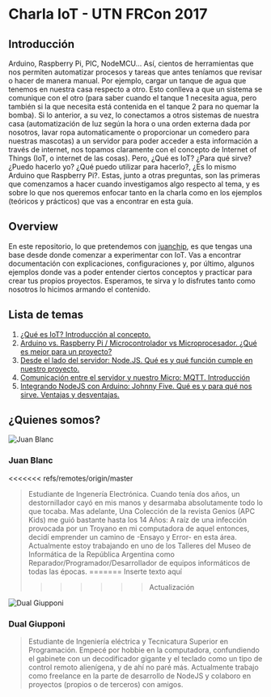 # Charla IoT - UTN FRCon 2017

## Introducción
Arduino, Raspberry Pi, PIC, NodeMCU… Así, cientos de herramientas que nos permiten automatizar procesos y tareas que antes teníamos que revisar o hacer de manera manual. Por ejemplo, cargar un tanque de agua que tenemos en nuestra casa respecto a otro. Esto conlleva a que un sistema se comunique con el otro (para saber cuando el tanque 1 necesita agua, pero también si la que necesita está contenida en el tanque 2 para no quemar la bomba). Si lo anterior, a su vez, lo conectamos a otros sistemas de nuestra casa (automatización de luz según la hora o una orden externa dada por nosotros, lavar ropa automaticamente o proporcionar un comedero para nuestras mascotas) a un servidor para poder acceder a esta información a través de internet, nos topamos claramente con el concepto de Internet of Things (IoT, o internet de las cosas). Pero, ¿Qué es IoT? ¿Para qué sirve? ¿Puedo hacerlo yo? ¿Qué puedo utilizar para hacerlo?, ¿Es lo mismo Arduino que Raspberry Pi?. Estas, junto a otras preguntas, son las primeras que comenzamos a hacer cuando investigamos algo respecto al tema, y es sobre lo que nos queremos enfocar tanto en la charla como en los ejemplos (teóricos y prácticos) que vas a encontrar en esta guía.

## Overview
En este repositorio, lo que pretendemos con [juanchip](https://github.com/juanchip), es que tengas una base desde donde comenzar a experimentar con IoT. Vas a encontrar documentación con explicaciones, configuraciones y, por último, algunos ejemplos donde vas a poder entender ciertos conceptos y practicar para crear tus propios proyectos. Esperamos, te sirva y lo disfrutes tanto como nosotros lo hicimos armando el contenido.


## Lista de temas
1. [¿Qué es IoT? Introducción al concepto.](./Teoría/Iot.md)
2. [Arduino vs.  Raspberry Pi / Microcontrolador vs Microprocesador.  ¿Qué es mejor para un proyecto?](./Teoría/RaspberryVsArduino.md)
3. [Desde el lado del servidor: Node.JS. Qué es y qué función cumple en nuestro proyecto.](./Teoría/NodeJS.md)
4. [Comunicación entre el servidor y nuestro Micro: MQTT. Introducción](./Teoría/MQTT.md)
5. [Integrando NodeJS con Arduino: Johnny Five. Qué es y para qué nos sirve. Ventajas y desventajas.](./Teoría/NodeJS-JhonnyFive.md)

## ¿Quienes somos?

![Juan Blanc](https://k61.kn3.net/B/E/1/3/6/C/2DD.png)

### Juan Blanc
<<<<<<< refs/remotes/origin/master
> Estudiante de Ingenería Electrónica. Cuando tenía dos años, un destornillador cayó en mis manos y desarmaba absolutamente todo lo que tocaba. Mas adelante, Una Colección de la revista Genios (APC Kids) me guió bastante hasta los 14 Años: A raíz de una infección provocada por un Troyano en mi computadora de aquel entonces, decidí emprender un camino de -Ensayo y Error- en esta área. Actualmente estoy trabajando en uno de los Talleres del Museo de Informática de la República Argentina como Reparador/Programador/Desarrollador de equipos informáticos de todas las épocas.
=======
>Inserte texto aquí
>>>>>>> Actualización

![Dual Giupponi](https://scontent-eze1-1.xx.fbcdn.net/v/t1.0-9/17951464_10210657098077882_8886991022186783812_n.jpg?oh=97757eec4035a00f053389bf785353fb&oe=5A24C745)

### Dual Giupponi
> Estudiante de Ingeniería eléctrica y Tecnicatura Superior en Programación. Empecé por hobbie en la computadora, confundiendo el gabinete con un decodificador gigante y el teclado como un tipo de control remoto alienígena, y de ahí no paré más. Actualmente trabajo como freelance en la parte de desarrollo de NodeJS y colaboro en proyectos (propios o de terceros) con amigos.
